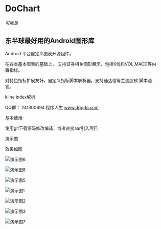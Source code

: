 # DoChart

###### 可能是
## 东半球最好用的Android图形库


Android 平台自定义图表开源组件。  

在各类基本图表的基础上， 支持证券相关图形展示，包括K线和VOL,MACD等内置指标。

对特色指标扩展友好，自定义指标脚本解析器。支持通达信等主流股软 脚本语言。

kline index解析 



QQ群： 241300694 程序人生
www.dqqdo.com




基本使用:

使用git下载源码修改编译，或者直接aar引入项目


演示图

效果如图

![演示图6](https://github.com/zmobs/DoChart/blob/master/image/6.gif)

![演示图8](https://github.com/zmobs/DoChart/blob/master/image/8.gif)

![演示图5](https://github.com/zmobs/DoChart/blob/master/image/5.gif)

![演示图1](https://github.com/zmobs/DoChart/blob/master/image/scale.gif) 

![演示图2](https://github.com/zmobs/DoChart/blob/master/image/2.gif) 

![演示图3](https://github.com/zmobs/DoChart/blob/master/image/7.gif)

![演示图7](https://github.com/zmobs/DoChart/blob/master/image/vol.gif)


